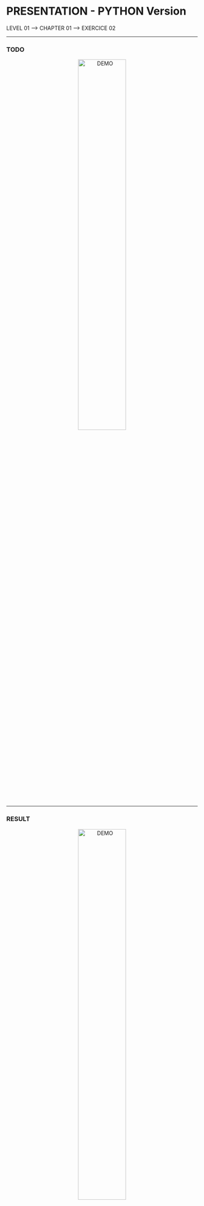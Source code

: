 # PRESENTATION - PYTHON Version
LEVEL 01 --> CHAPTER 01 --> EXERCICE 02

---
### **TODO**

<div align="center">
    <img
        src="https://github.com/Ayckinn/Python/blob/main/FRANCE_IOI/LEVEL_01/Chapter_01/02_presentation/todo.png"
        alt="DEMO"
        style="width:50%">
</div>

---
### **RESULT**

<div align="center">
    <img
        src="https://github.com/Ayckinn/Python/blob/main/FRANCE_IOI/LEVEL_01/Chapter_01/02_presentation/result.png"
        alt="DEMO"
        style="width:50%">
</div>

---
### **RELEASE**

- December 21' 2021